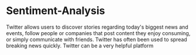 # Sentiment-Analysis
Twitter allows users to discover stories regarding today's biggest news and events, follow people or companies that post content they enjoy consuming, or simply communicate with friends.  Twitter has often been used to spread breaking news quickly.  Twitter can be a very helpful platform
